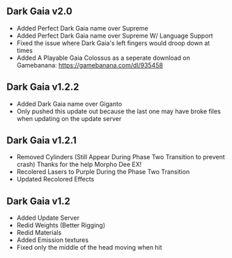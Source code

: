## Dark Gaia v2.0
- Added Perfect Dark Gaia name over Supreme
- Added Perfect Dark Gaia name over Supreme W/ Language Support
- Fixed the issue where Dark Gaia's left fingers would droop down at times
- Added A Playable Gaia Colossus as a seperate download on Gamebanana: https://gamebanana.com/dl/935458


## Dark Gaia v1.2.2
- Added Dark Gaia name over Giganto
- Only pushed this update out because the last one may have broke files when updating on the update server

## Dark Gaia v1.2.1
- Removed Cylinders (Still Appear During Phase Two Transition to prevent crash) Thanks for the help Morpho Dee EX!
- Recolered Lasers to Purple During the Phase Two Transition
- Updated Recolored Effects

## Dark Gaia v1.2
- Added Update Server
- Redid Weights (Better Rigging)
- Redid Materials
- Added Emission textures
- Fixed only the middle of the head moving when hit
